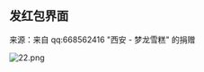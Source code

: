 ## 发红包界面

来源：来自 qq:668562416 "西安 - 梦龙雪糕" 的捐赠

![22.png](http://upload-images.jianshu.io/upload_images/2829694-0086035242f8609e.png?imageMogr2/auto-orient/strip%7CimageView2/2/w/300)
